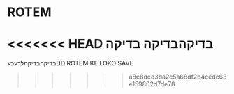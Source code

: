 # ROTEM
<<<<<<< HEAD
בדיקהבדיקה
בדיקה
=======
בדיקהבדיקהלךעכעDD
ROTEM KE
LOKO
SAVE
>>>>>>> a8e8ded3da2c5a68df2b4cedc63e159802d7de78
